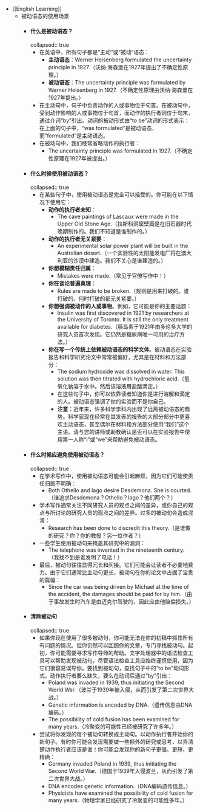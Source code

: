 - [[English Learning]]
	- 被动语态的使用场景
		- #### 什么是被动语态？
		  collapsed:: true
			- 在英语中，所有句子都是“主动”或“被动”语态：
				- **主动语态**：Werner Heisenberg formulated the uncertainty principle in 1927.（沃纳·海森堡在1927年提出了不确定性原理。）
				- **被动语态**：The uncertainty principle was formulated by Werner Heisenberg in 1927.（不确定性原理由沃纳·海森堡在1927年提出。）
			- 在主动句中，句子中负责动作的人或事物位于句首。在被动句中，受到动作影响的人或事物位于句首，而动作的执行者则位于句末，通过介词“by”引出。动词的被动形式由“to be”动词的形式表示：在上面的句子中，“was formulated”是被动语态，而“formulated”是主动语态。
			- 在被动句中，我们经常省略动作的执行者：
				- The uncertainty principle was formulated in 1927.（不确定性原理在1927年被提出。）
		- #### 什么时候使用被动语态？
		  collapsed:: true
			- 在某些句子中，使用被动语态是完全可以接受的。你可能在以下情况下使用它：
				- **动作的执行者未知**：
					- The cave paintings of Lascaux were made in the Upper Old Stone Age.（拉斯科洞窟壁画是在旧石器时代晚期制作的。我们不知道是谁制作的。）
				- **动作的执行者无关紧要**：
					- An experimental solar power plant will be built in the Australian desert.（一个实验性的太阳能发电厂将在澳大利亚的沙漠中建造。我们不关心是谁建造的。）
				- **你想模糊责任归属**：
					- Mistakes were made.（常见于官僚写作中！）
				- **你在谈论普遍真理**：
					- Rules are made to be broken.（规则是用来打破的。谁打破的、何时打破的都无关紧要。）
				- **你想强调被动作的人或事物**。例如，它可能是你的主要话题：
					- Insulin was first discovered in 1921 by researchers at the University of Toronto. It is still the only treatment available for diabetes.（胰岛素于1921年由多伦多大学的研究人员首次发现。它仍然是糖尿病唯一可用的治疗方法。）
				- **你在写一个传统上依赖被动语态的科学文体**。被动语态在实验报告和科学研究论文中常常被偏好，尤其是在材料和方法部分：
					- The sodium hydroxide was dissolved in water. This solution was then titrated with hydrochloric acid.（氢氧化钠溶于水中。然后该溶液用盐酸滴定。）
					- 在这些句子中，你可以依靠读者知道你是进行溶解和滴定的人。被动语态强调了你的实验而不是你自己。
					- **注意**：近年来，许多科学学科内出现了远离被动语态的趋势。科学家现在经常在其发表的报告的大部分部分中更喜欢主动语态，甚至偶尔在材料和方法部分使用“我们”这个主语。请与您的讲师或助教确认是否可以在实验报告中使用第一人称“I”或“we”来帮助避免被动语态。
		- #### 什么时候应避免使用被动语态？
		  collapsed:: true
			- 在学术写作中，使用被动语态可能会引起麻烦，因为它们可能使责任归属不明确：
				- Both Othello and Iago desire Desdemona. She is courted.（谁追求Desdemona？Othello？Iago？他们两个？）
			- 学术写作通常关注不同研究人员的观点之间的差异，或你自己的观点与所讨论的研究人员的观点之间的差异。过多的被动句会造成混淆：
				- Research has been done to discredit this theory.（是谁做的研究？你？你的教授？另一位作者？）
			- 一些学生使用被动句来掩盖其研究中的漏洞：
				- The telephone was invented in the nineteenth century.（我找不到是谁发明了电话！）
			- 最后，被动句往往显得冗长和间接。它们可能会让读者不必要地费力。由于它们通常比主动句更长，被动句在你的论文中占据了宝贵的篇幅：
				- Since the car was being driven by Michael at the time of the accident, the damages should be paid for by him.（由于事故发生时汽车是由迈克尔驾驶的，因此应由他赔偿损失。）
		- #### 清除被动句
		  collapsed:: true
			- 如果你现在使用了很多被动句，你可能无法在你的初稿中抓住所有有问题的情况。但你仍然可以回顾你的文章，专门寻找被动句。起初，你可能需要寻求写作导师的帮助。文字处理器中的语法检查工具可以帮助发现被动句，尽管语法检查工具应始终谨慎使用，因为它们很容易误导你。要找到被动句，查找句子中的“to be”动词形式，动作执行者要么缺失，要么在动词后通过“by”引出：
				- Poland was invaded in 1939, thus initiating the Second World War.（波兰于1939年被入侵，从而引发了第二次世界大战。）
				- Genetic information is encoded by DNA.（遗传信息由DNA编码。）
				- The possibility of cold fusion has been examined for many years.（冷聚变的可能性已经被研究了许多年。）
			- 尝试将你发现的每个被动句转换成主动句。以动作执行者开始你的新句子。有时你可能会发现需要做一些额外的研究或思考，以弄清楚动作执行者应该是谁！你可能会发现你的新句子更强、更短、更精确：
				- Germany invaded Poland in 1939, thus initiating the Second World War.（德国于1939年入侵波兰，从而引发了第二次世界大战。）
				- DNA encodes genetic information.（DNA编码遗传信息。）
				- Physicists have examined the possibility of cold fusion for many years.（物理学家已经研究了冷聚变的可能性多年。）